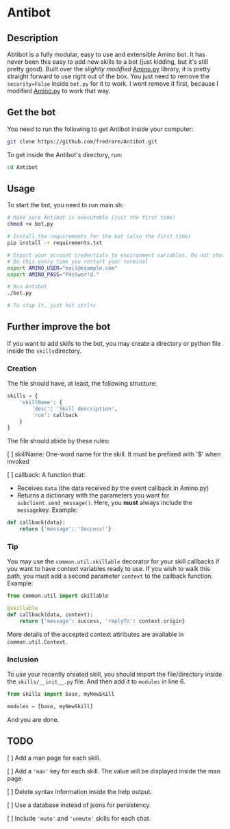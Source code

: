 # Antibot
## Description
Abtibot is a fully modular, easy to use and extensible Amino bot. It has never been this easy to add new skills to a bot (just kidding, but it's still pretty good).
Built over the *slightly modified* [Amino.py](https://github.com/fredrare/Amino.py) library, it is pretty straight forward to use right out of the box. You just need to remove the `security=False` inside `bot.py` for it to work. I wont remove it first, because I modified [Amino.py](https://github.com/Slimakoi/Amino.py) to work that way.

## Get the bot
You need to run the following to get Antibot inside your computer:
```bash
git clone https://github.com/fredrare/Antibot.git
```

To get inside the Antibot's directory, run:
```bash
cd Antibot
```

## Usage
To start the bot, you need to run main.sh:
```bash
# Make sure Antibot is executable (just the first time)
chmod +x bot.py

# Install the requirements for the bot (also the first time)
pip install -r requirements.txt

# Export your account credentials to environment variables. Do not store them inside files!
# Do this every time you restart your terminal
export AMINO_USER="mail@example.com"
export AMINO_PASS="P4sSwor!d."

# Run Antibot
./bot.py

# To stop it, just hit ctrl+c
```

## Further improve the bot
If you want to add skills to the bot, you may create a directory or python file inside the `skills`directory.

### Creation
The file should have, at least, the following structure:
```python
skills = {
    'skillName': {
        'desc': 'Skill description',
        'run': callback
    }
}
```

The file should abide by these rules:

[ ] skillName: One-word name for the skill. It must be prefixed with '$' when invoked

[ ] callback: A function that:

  - Receives `data` (the data received by the event callback in Amino.py)
  - Returns a dictionary with the parameters you want for `subclient.send_message()`. Here, you **must** always include the `message`key.
  Example: 
```python
def callback(data):
    return {'message': 'Success!'}
```

### Tip
You may use the `common.util.skillable` decorator for your skill callbacks if you want to have context variables ready to use. If you wish to walk this path, you must add a second parameter `context` to the callback function. Example:
```python
from common.util import skillable

@skillable
def callback(data, context):
    return {'message': success, 'replyTo': context.origin}
```

More details of the accepted context attributes are available in `common.util.Context`.

### Inclusion
To use your recently created skill, you should import the file/directory inside the `skills/__init__.py` file. And then add it to `modules` in line 6.
```python
from skills import base, myNewSkill

modules = [base, myNewSkill]
```
And you are done.

## TODO
[ ] Add a man page for each skill.

[ ] Add a `'man'` key for each skill. The value will be displayed inside the man page.

[ ] Delete syntax information inside the help output.

[ ] Use a database instead of jsons for persistency.

[ ] Include `'mute'` and `'unmute'` skills for each chat.
